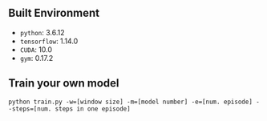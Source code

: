 ## Built Environment
* `python`: 3.6.12
* `tensorflow`: 1.14.0
* `CUDA`: 10.0
* `gym`: 0.17.2

## Train your own model
```
python train.py -w=[window size] -m=[model number] -e=[num. episode] --steps=[num. steps in one episode]
```
